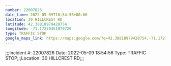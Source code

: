 ```yaml
---
number: 22007826
date_time: 2022-05-09T18:54:56+00:00
location: 30 HILLCREST RD
latitude: 42.38818979428754
longitude: -71.17270451079729
type: TRAFFIC STOP
google_maps_link: https://maps.google.com/?q=42.38818979428754,-71.17270451079729
---
```


;;;Incident #: 22007826  Date: 2022-05-09 18:54:56   Type: TRAFFIC STOP;;;Location: 30 HILLCREST RD;;;
